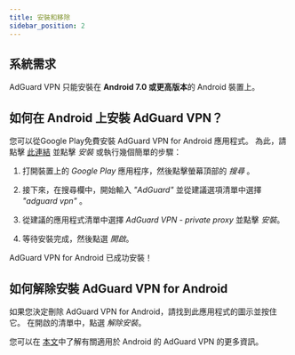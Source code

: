 ```yaml
---
title: 安裝和移除
sidebar_position: 2
---
```


## 系統需求

AdGuard VPN 只能安裝在 **Android 7.0 或更高版本**的 Android 裝置上。

## 如何在 Android 上安裝 AdGuard VPN？

您可以從Google Play免費安裝 AdGuard VPN for Android 應用程式。 為此，請點擊 [此連結](https://play.google.com/store/apps/details?id=com.adguard.vpn) 並點擊 *安裝* 或執行幾個簡單的步驟：

1. 打開裝置上的 *Google Play* 應用程序，然後點擊螢幕頂部的 *搜尋* 。

2. 接下來，在搜尋欄中，開始輸入 *"AdGuard"* 並從建議選項清單中選擇 *"adguard vpn"* 。

3. 從建議的應用程式清單中選擇 *AdGuard VPN - private proxy* 並點擊 *安裝*。

4. 等待安裝完成，然後點選 *開啟*。

AdGuard VPN for Android 已成功安裝！

## 如何解除安裝 AdGuard VPN for Android

如果您決定刪除 AdGuard VPN for Android，請找到此應用程式的圖示並按住它。 在開啟的清單中，點選 *解除安裝*。

您可以在 [本文](/adguard-vpn-for-android/overview)中了解有關適用於 Android 的 AdGuard VPN 的更多資訊。

